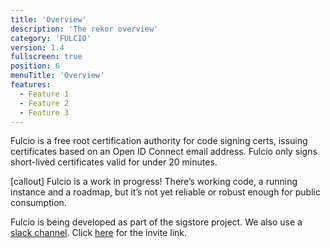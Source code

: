 ```yaml
---
title: 'Overview'
description: 'The rekor overview'
category: 'FULCIO'
version: 1.4
fullscreen: true
position: 6
menuTitle: 'Overview'
features:
  - Feature 1
  - Feature 2
  - Feature 3
---
```


Fulcio is a free root certification authority for code signing certs, issuing certificates based on an Open ID Connect email address. Fulcio only signs short-lived certificates valid for under 20 minutes.

[callout] Fulcio is a work in progress! There’s working code, a running instance and a roadmap, but it’s not yet reliable or robust enough for public consumption. 

Fulcio is being developed as part of the sigstore project.
We also use a <a href="https://sigstore.slack.com/" target="_blank">slack channel</a>. Click <a href="https://join.slack.com/t/sigstore/shared_invite/zt-mhs55zh0-XmY3bcfWn4XEyMqUUutbUQ" target="_blank">here</a> for the invite link.